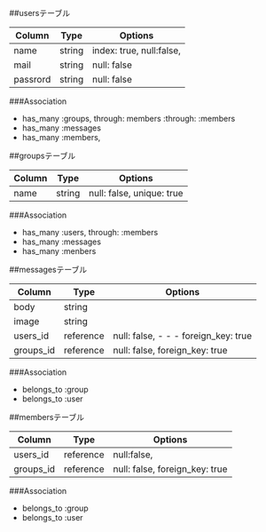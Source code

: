 ##usersテーブル

|Column|Type|Options|
|------|----|-------|
|name|string|index: true, null:false, |  |nique: true|
|mail|string|null: false|
|passrord|string|null: false|

###Association
- has_many :groups, through: members :through: :members
- has_many :messages
- has_many :members,

##groupsテーブル

|Column|Type|Options|
|------|----|-------|
|name|string|null: false, unique: true

###Association
- has_many :users, through: :members
- has_many :messages
- has_many :menbers 


##messagesテーブル

|Column|Type|Options|
|------|----|-------|
|body|string|
|image|string|
|users_id|reference|null: false, - - - foreign_key: true 
|groups_id|reference|null: false, foreign_key: true

###Association
- belongs_to :group
- belongs_to :user


##membersテーブル

|Column|Type|Options|
|------|----|-------|
|users_id|reference|null:false, |foreign_key: true|
|groups_id|reference|null: false, foreign_key: true|

###Association
- belongs_to :group
- belongs_to :user
